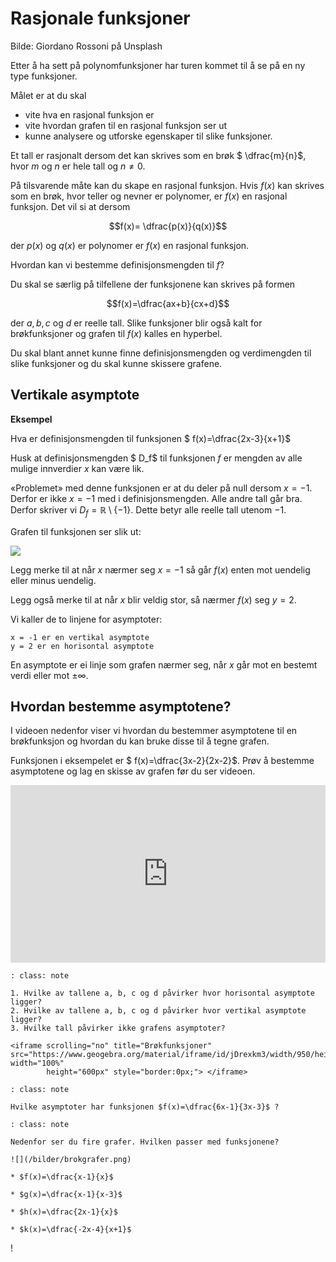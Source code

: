 # Rasjonale funksjoner

Bilde: Giordano Rossoni på Unsplash



Etter å ha sett på polynomfunksjoner har turen kommet til å se på en ny type  funksjoner.

Målet er at du skal 

* vite hva en rasjonal funksjon er
* vite hvordan grafen til en rasjonal funksjon ser ut
* kunne analysere og utforske egenskaper til slike funksjoner. 



Et tall er rasjonalt dersom det kan skrives som en brøk $ \dfrac{m}{n}$, hvor $m$ og $n$ er hele tall og $n \neq 0$. 

På tilsvarende måte kan du skape en rasjonal funksjon. Hvis $f(x)$ kan skrives som en brøk, hvor teller og nevner er polynomer, er $f(x)$ en rasjonal funksjon. Det vil si at dersom

$$f(x)= \dfrac{p(x)}{q(x)}$$ 

der $p(x)$ og $q(x)$ er polynomer er $f(x)$ en rasjonal funksjon.

Hvordan kan vi bestemme definisjonsmengden til $f$?

Du skal se særlig på tilfellene der funksjonene kan skrives på formen 

$$f(x)=\dfrac{ax+b}{cx+d}$$ 

der $a, b, c$ og $d$ er reelle tall. Slike funksjoner blir også kalt for brøkfunksjoner og grafen til $f(x)$ kalles en hyperbel. 

Du skal blant annet kunne finne definisjonsmengden og verdimengden til slike funksjoner og du skal kunne skissere grafene. 

## Vertikale asymptote

**Eksempel**

Hva er definisjonsmengden til funksjonen $ f(x)=\dfrac{2x-3}{x+1}$ 

Husk at definisjonsmengden $ D_f$ til funksjonen $f$ er mengden av alle mulige innverdier $x$ kan være lik.




«Problemet» med denne funksjonen er at du deler på null dersom $x=-1$. Derfor er ikke $x=-1$ med i definisjonsmengden. Alle andre tall går bra. Derfor skriver vi $D_f=\mathbb{R}\setminus \{-1\}$. Dette betyr alle reelle tall utenom $-1$. 

Grafen til funksjonen ser slik ut: 

![](/bilder/brfunk.png)

Legg merke til at når $x$ nærmer seg $x=-1$ så går $f(x)$ enten mot uendelig eller minus uendelig. 

Legg også merke til at når $x$ blir veldig stor, så nærmer $f(x)$ seg $y=2$. 

Vi kaller de to linjene for asymptoter:

    x = -1 er en vertikal asymptote
    y = 2 er en horisontal asymptote

En asymptote er ei linje som grafen nærmer seg, når $x$ går mot en bestemt verdi eller mot $\pm \infty$. 

## Hvordan bestemme asymptotene? 


I videoen nedenfor viser vi hvordan du bestemmer asymptotene til en brøkfunksjon og hvordan du kan bruke disse til å tegne grafen.

Funksjonen i eksempelet er $ f(x)=\dfrac{3x-2}{2x-2}$. Prøv å bestemme asymptotene og lag en skisse av grafen før du ser videoen.

<div style="padding:56.25% 0 0 0;position:relative;"><iframe src="https://player.vimeo.com/video/85532482?h=70cf90eb5f&title=0&byline=0&portrait=0" style="position:absolute;top:0;left:0;width:100%;height:100%;" frameborder="0" allow="autoplay; fullscreen; picture-in-picture" allowfullscreen></iframe></div><script src="https://player.vimeo.com/api/player.js"></script>


```{admonition} Oppgave 1
: class: note

1. Hvilke av tallene a, b, c og d påvirker hvor horisontal asymptote ligger?
2. Hvilke av tallene a, b, c og d påvirker hvor vertikal asymptote ligger?
3. Hvilke tall påvirker ikke grafens asymptoter?

<iframe scrolling="no" title="Brøkfunksjoner" src="https://www.geogebra.org/material/iframe/id/jDrexkm3/width/950/height/600/border/888888/sfsb/true/smb/false/stb/false/stbh/false/ai/false/asb/false/sri/false/rc/false/ld/false/sdz/false/ctl/false" width="100%"
        height="600px" style="border:0px;"> </iframe>    
```

```{admonition} Oppgave 2
: class: note

Hvilke asymptoter har funksjonen $f(x)=\dfrac{6x-1}{3x-3}$ ?

```

```{admonition} Oppgave 3
: class: note

Nedenfor ser du fire grafer. Hvilken passer med funksjonene? 

![](/bilder/brokgrafer.png)

* $f(x)=\dfrac{x-1}{x}$

* $g(x)=\dfrac{x-1}{x-3}$

* $h(x)=\dfrac{2x-1}{x}$

* $k(x)=\dfrac{-2x-4}{x+1}$

```


!
